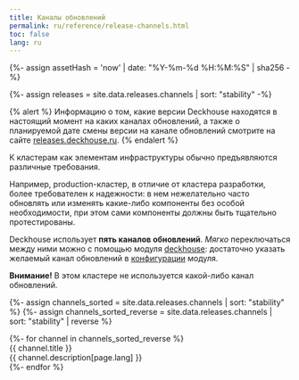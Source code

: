 ```yaml
---
title: Каналы обновлений
permalink: ru/reference/release-channels.html
toc: false
lang: ru
---
```


{%- assign assetHash = 'now' | date: "%Y-%m-%d %H:%M:%S" | sha256 -%}
<link href='../assets/css/releases.css?v={{ assetHash }}' rel='stylesheet' type='text/css' crossorigin="anonymous" />

{%- assign releases = site.data.releases.channels | sort: "stability" -%}

{% alert %}
Информацию о том, какие версии Deckhouse находятся в настоящий момент на каких каналах обновлений, а также о планируемой дате смены версии на канале обновлений смотрите на сайте <a href="https://releases.deckhouse.ru" target="_blank">releases.deckhouse.ru</a>.
{% endalert %}

К кластерам как элементам инфраструктуры обычно предъявляются различные требования.

Например, production-кластер, в отличие от кластера разработки, более требователен к надежности: в нем нежелательно часто обновлять или изменять какие-либо компоненты без особой необходимости, при этом сами компоненты должны быть тщательно протестированы.

Deckhouse использует **пять каналов обновлений**. *Мягко* переключаться между ними можно с помощью модуля [deckhouse](/modules/deckhouse/): достаточно указать желаемый канал обновлений в [конфигурации](/modules/deckhouse/configuration.html#parameters-releasechannel) модуля.

<div id="releases__stale__block" class="releases__info releases__stale__warning" >
  <strong>Внимание!</strong> В этом кластере не используется какой-либо канал обновлений.
</div>

{%- assign channels_sorted = site.data.releases.channels | sort: "stability" %}
{%- assign channels_sorted_reverse = site.data.releases.channels | sort: "stability" | reverse  %}

<div class="page__container page_releases" markdown="0">
<div class="releases__menu">
{%- for channel in channels_sorted_reverse %}
    <div class="releases__menu-item releases__menu--channel--{{ channel.name }}">
        <div class="releases__menu-item-header">
            <div class="releases__menu-item-title releases__menu--channel--{{ channel.name }}">
                {{ channel.title }}
            </div>
        </div>
        <div class="releases__menu-item-description">
            {{ channel.description[page.lang] }}
        </div>
    </div>
{%- endfor %}
</div>
</div>
